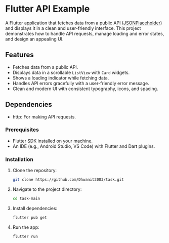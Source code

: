 # Flutter API Example

A Flutter application that fetches data from a public API ([JSONPlaceholder](https://jsonplaceholder.typicode.com/posts)) and displays it in a clean and user-friendly interface. This project demonstrates how to handle API requests, manage loading and error states, and design an appealing UI.

## Features
- Fetches data from a public API.
- Displays data in a scrollable `ListView` with `Card` widgets.
- Shows a loading indicator while fetching data.
- Handles API errors gracefully with a user-friendly error message.
- Clean and modern UI with consistent typography, icons, and spacing.

##  Dependencies
- http: For making API requests.


### Prerequisites
- Flutter SDK installed on your machine.
- An IDE (e.g., Android Studio, VS Code) with Flutter and Dart plugins.

### Installation
1. Clone the repository:
   ```bash
   git clone https://github.com/Dhwanit2003/task.git

2. Navigate to the project directory:
    ```bash
    cd task-main

3. Install dependencies:
   ```bash
   flutter pub get

4. Run the app:
      ```bash
      flutter run


